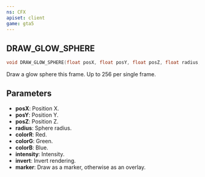 ```yaml
---
ns: CFX
apiset: client
game: gta5
---
```

## DRAW_GLOW_SPHERE

```c
void DRAW_GLOW_SPHERE(float posX, float posY, float posZ, float radius, int colorR, int colorG, int colorB, float intensity, BOOL invert, BOOL marker);
```

Draw a glow sphere this frame. Up to 256 per single frame.

## Parameters
* **posX**: Position X.
* **posY**: Position Y.
* **posZ**: Position Z.
* **radius**: Sphere radius.
* **colorR**: Red.
* **colorG**: Green.
* **colorB**: Blue.
* **intensity**: Intensity.
* **invert**: Invert rendering.
* **marker**: Draw as a marker, otherwise as an overlay.
